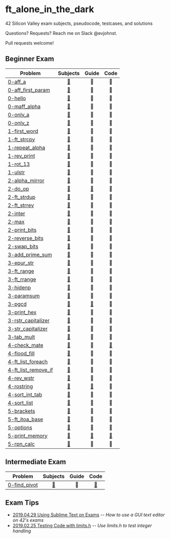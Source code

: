 # ft_alone_in_the_dark
42 Silicon Valley exam subjects, pseudocode, testcases, and solutions

Questions? Requests? Reach me on Slack @evjohnst.

Pull requests welcome!

## Beginner Exam
| Problem                                                          | Subjects                                                             | Guide                                                      | Code                      |
| ---------------------------------------------------------------- | :------------------------------------------------------------------: | :--------------------------------------------------------: | :-----------------------: |
| [0-aff_a](Beginner_Exam/level_0/0-aff_a)                         | [:scroll:](Beginner_Exam/level_0/0-aff_a/subject.en.txt)             | :no_entry_sign:                                            | :no_entry_sign:           |
| [0-aff_first_param](Beginner_Exam/level_0/0-aff_first_param)     | [:scroll:](Beginner_Exam/level_0/0-aff_first_param/subject.en.txt)   | :no_entry_sign:                                            | :no_entry_sign:           |
| [0-hello](Beginner_Exam/level_0/0-hello)                         | [:scroll:](Beginner_Exam/level_0/0-hello/subject.en.txt)             | :no_entry_sign:                                            | :no_entry_sign:           |
| [0-maff_alpha](Beginner_Exam/level_0/0-maff_alpha)               | [:scroll:](Beginner_Exam/level_0/0-maff_alpha/subject.en.txt)        | :no_entry_sign:                                            | :no_entry_sign:           |
| [0-only_a](Beginner_Exam/level_0/0-only_a)                       | [:scroll:](Beginner_Exam/level_0/0-only_a/subject.en.txt)            | :no_entry_sign:                                            | :no_entry_sign:           |
| [0-only_z](Beginner_Exam/level_0/0-only_z)                       | [:scroll:](Beginner_Exam/level_0/0-only_z/subject.en.txt)            | :no_entry_sign:                                            | :no_entry_sign:           |
| [1-first_word](Beginner_Exam/level_1/1-first_word)               | [:scroll:](Beginner_Exam/level_1/1-first_word/subject.en.txt)        | :no_entry_sign:                                            | :no_entry_sign:           |
| [1-ft_strcpy](Beginner_Exam/level_1/1-ft_strcpy)                 | [:scroll:](Beginner_Exam/level_1/1-ft_strcpy/subject.en.txt)         | :no_entry_sign:                                            | :no_entry_sign:           |
| [1-repeat_alpha](Beginner_Exam/level_1/1-repeat_alpha)           | [:scroll:](Beginner_Exam/level_1/1-repeat_alpha/subject.en.txt)      | :no_entry_sign:                                            | :no_entry_sign:           |
| [1-rev_print](Beginner_Exam/level_1/1-rev_print)                 | [:scroll:](Beginner_Exam/level_1/1-rev_print/subject.en.txt)         | :no_entry_sign:                                            | :no_entry_sign:           |
| [1-rot_13](Beginner_Exam/level_1/1-rot_13)                       | [:scroll:](Beginner_Exam/level_1/1-rot_13/subject.en.txt)            | :no_entry_sign:                                            | :no_entry_sign:           |
| [1-ulstr](Beginner_Exam/level_1/1-ulstr)                         | [:scroll:](Beginner_Exam/level_1/1-ulstr/subject.en.txt)             | :no_entry_sign:                                            | :no_entry_sign:           |
| [2-alpha_mirror](Beginner_Exam/level_2/2-alpha_mirror)           | [:scroll:](Beginner_Exam/level_2/2-alpha_mirror/subject.en.txt)      | :no_entry_sign:                                            | :no_entry_sign:           |
| [2-do_op](Beginner_Exam/level_2/2-do_op)                         | [:scroll:](Beginner_Exam/level_2/2-do_op/subject.en.txt)             | [:green_book:](Beginner_Exam/level_2/2-do_op/README.md)    | :no_entry_sign:           |
| [2-ft_strdup](Beginner_Exam/level_2/2-ft_strdup)                 | [:scroll:](Beginner_Exam/level_2/2-ft_strdup/subject.en.txt)         | :no_entry_sign:                                            | :no_entry_sign:           |
| [2-ft_strrev](Beginner_Exam/level_2/2-ft_strrev)                 | [:scroll:](Beginner_Exam/level_2/2-ft_strrev/subject.en.txt)         | :no_entry_sign:                                            | :no_entry_sign:           |
| [2-inter](Beginner_Exam/level_2/2-inter)                         | [:scroll:](Beginner_Exam/level_2/2-inter/subject.en.txt)             | :no_entry_sign:                                            | :no_entry_sign:           |
| [2-max](Beginner_Exam/level_2/2-max)                             | [:scroll:](Beginner_Exam/level_2/2-max/subject.en.txt)               | :no_entry_sign:                                            | :no_entry_sign:           |
| [2-print_bits](Beginner_Exam/level_2/2-print_bits)               | [:scroll:](Beginner_Exam/level_2/2-print_bits/subject.en.txt)        | :no_entry_sign:                                            | :no_entry_sign:           |
| [2-reverse_bits](Beginner_Exam/level_2/2-reverse_bits)           | [:scroll:](Beginner_Exam/level_2/2-reverse_bits/subject.en.txt)      | :no_entry_sign:                                            | :no_entry_sign:           |
| [2-swap_bits](Beginner_Exam/level_2/2-swap_bits)                 | [:scroll:](Beginner_Exam/level_2/2-swap_bits/subject.en.txt)         | :no_entry_sign:                                            | :no_entry_sign:           |
| [3-add_prime_sum](Beginner_Exam/level_3/3-add_prime_sum)         | [:scroll:](Beginner_Exam/level_3/3-add_prime_sum/subject.en.txt)     | :no_entry_sign:                                            | :no_entry_sign:           |
| [3-epur_str](Beginner_Exam/level_3/3-epur_str)                   | [:scroll:](Beginner_Exam/level_3/3-epur_str/subject.en.txt)          | :no_entry_sign:                                            | :no_entry_sign:           |
| [3-ft_range](Beginner_Exam/level_3/3-ft_range)                   | [:scroll:](Beginner_Exam/level_3/3-ft_range/subject.en.txt)          | :no_entry_sign:                                            | :no_entry_sign:           |
| [3-ft_rrange](Beginner_Exam/level_3/3-ft_rrange)                 | [:scroll:](Beginner_Exam/level_3/3-ft_rrange/subject.en.txt)         | :no_entry_sign:                                            | :no_entry_sign:           |
| [3-hidenp](Beginner_Exam/level_3/3-hidenp)                       | [:scroll:](Beginner_Exam/level_3/3-hidenp/subject.en.txt)            | :no_entry_sign:                                            | :no_entry_sign:           |
| [3-paramsum](Beginner_Exam/level_3/3-paramsum)                   | [:scroll:](Beginner_Exam/level_3/3-paramsum/subject.en.txt)          | :no_entry_sign:                                            | :no_entry_sign:           |
| [3-pgcd](Beginner_Exam/level_3/3-pgcd)                           | [:scroll:](Beginner_Exam/level_3/3-pgcd/subject.en.txt)              | [:green_book:](Beginner_Exam/level_3/3-pgcd/README.md)     | :no_entry_sign:           |
| [3-print_hex](Beginner_Exam/level_3/3-print_hex)                 | [:scroll:](Beginner_Exam/level_3/3-print_hex/subject.en.txt)         | :no_entry_sign:                                            | :no_entry_sign:           |
| [3-rstr_capitalizer](Beginner_Exam/level_3/3-rstr_capitalizer)   | [:scroll:](Beginner_Exam/level_3/3-rstr_capitalizer/subject.en.txt)  | :no_entry_sign:                                            | :no_entry_sign:           |
| [3-str_capitalizer](Beginner_Exam/level_3/3-str_capitalizer)     | [:scroll:](Beginner_Exam/level_3/3-str_capitalizer/subject.en.txt)   | :no_entry_sign:                                            | :no_entry_sign:           |
| [3-tab_mult](Beginner_Exam/level_3/3-tab_mult)                   | [:scroll:](Beginner_Exam/level_3/3-tab_mult/subject.en.txt)          | :no_entry_sign:                                            | :no_entry_sign:           |
| [4-check_mate](Beginner_Exam/level_4/4-check_mate)               | [:scroll:](Beginner_Exam/level_4/4-check_mate/subject.en.txt)        | :no_entry_sign:                                            | [:pencil:](Beginner_Exam/level_4/4-check_mate/check_mate.c) |
| [4-flood_fill](Beginner_Exam/level_4/4-flood_fill)               | [:scroll:](Beginner_Exam/level_4/4-flood_fill/subject.en.txt)        | :no_entry_sign:                                            | :no_entry_sign:           |
| [4-ft_list_foreach](Beginner_Exam/level_4/4-ft_list_foreach)     | [:scroll:](Beginner_Exam/level_4/4-ft_list_foreach/subject.en.txt)   | :no_entry_sign:                                            | :no_entry_sign:           |
| [4-ft_list_remove_if](Beginner_Exam/level_4/4-ft_list_remove_if) | [:scroll:](Beginner_Exam/level_4/4-ft_list_remove_if/subject.en.txt) | :no_entry_sign:                                            | :no_entry_sign:           |
| [4-rev_wstr](Beginner_Exam/level_4/4-rev_wstr)                   | [:scroll:](Beginner_Exam/level_4/4-rev_wstr/subject.en.txt)          | :no_entry_sign:                                            | :no_entry_sign:           |
| [4-rostring](Beginner_Exam/level_4/4-rostring)                   | [:scroll:](Beginner_Exam/level_4/4-rostring/subject.en.txt)          | [:green_book:](Beginner_Exam/level_4/4-rostring/README.md) | :no_entry_sign:           |
| [4-sort_int_tab](Beginner_Exam/level_4/4-sort_int_tab)           | [:scroll:](Beginner_Exam/level_4/4-sort_int_tab/subject.en.txt)      | :no_entry_sign:                                            | :no_entry_sign:           |
| [4-sort_list](Beginner_Exam/level_4/4-sort_list)                 | [:scroll:](Beginner_Exam/level_4/4-sort_list/subject.en.txt)         | :no_entry_sign:                                            | :no_entry_sign:           |
| [5-brackets](Beginner_Exam/level_5/5-brackets)                   | [:scroll:](Beginner_Exam/level_5/5-brackets/subject.en.txt)          | :no_entry_sign:                                            | :no_entry_sign:           |
| [5-ft_itoa_base](Beginner_Exam/level_5/5-ft_itoa_base)           | [:scroll:](Beginner_Exam/level_5/5-ft_itoa_base/subject.en.txt)      | :no_entry_sign:                                            | :no_entry_sign:           |
| [5-options](Beginner_Exam/level_5/5-options)                     | [:scroll:](Beginner_Exam/level_5/5-options/subject.en.txt)           | :no_entry_sign:                                            | :no_entry_sign:           |
| [5-print_memory](Beginner_Exam/level_5/5-print_memory)           | [:scroll:](Beginner_Exam/level_5/5-print_memory/subject.en.txt)      | [:green_book:](Beginner_Exam/level_5/5-print_memory/README.md) | [:pencil:](Beginner_Exam/level_5/5-print_memory/print_memory.c) |
| [5-rpn_calc](Beginner_Exam/level_5/5-rpn_calc)                   | [:scroll:](Beginner_Exam/level_5/5-rpn_calc/subject.en.txt)          | :no_entry_sign:                                            | :no_entry_sign:           |

## Intermediate Exam
| Problem              | Subjects | Guide | Code  |
| -------------------- | :------: | :---: | :---: |
| [0-find_pivot](Intermediate_Exam/level_0/0-find_pivot) 		   | [:scroll:](Intermediate_Exam/level_0/0-find_pivot/subject.en.txt)    | :no_entry_sign:                                            | [:pencil:](Intermediate_Exam/level_0/0-find_pivot/find_pivot.c) 		|

## Exam Tips
* [2019.04.29 Using Sublime Text on Exams](Tips/2019.04.29_exam_sublime_text/README.md) -- _How to use a GUI text editor on 42's exams_
* [2019.02.25 Testing Code with limits.h](Tips/2019.02.25_limits.h/README.md) -- _Use limits.h to test integer handling_
